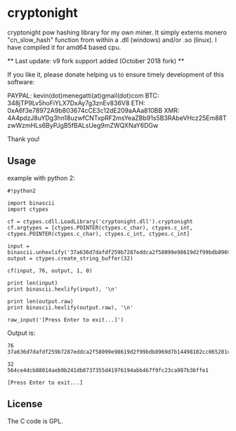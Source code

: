 # cryptonight

cryptonight pow hashing library for my own miner. It simply externs monero "cn_slow_hash" function from within a .dll (windows) and/or .so (linux). I have compiled it for amd64 based cpu.

** Last update: v9 fork support added (October 2018 fork) **

If you like it, please donate helping us to ensure timely development of this software:

PAYPAL: kevin(dot)menegatti(at)gmail(dot)com
BTC: 348jTP9Lv5hoFiYLX7DxAy7g3znEv836V8
ETH: 0xA6f3e78972A9b803674cCE3c12dE209aAAa810BB
XMR: 4A4pdzJ8uYDg3hn18uzwfCNTxpRF2msYeaZBb91s5B3RAbeVHcz25Em88TzwWzmHLs6ByPJgB5fBALsUeg9mZWQXNaY6DGw

Thank you!

## Usage

example with python 2:

```
#!python2

import binascii
import ctypes

cf = ctypes.cdll.LoadLibrary('cryptonight.dll').cryptonight  
cf.argtypes = [ctypes.POINTER(ctypes.c_char), ctypes.c_int, ctypes.POINTER(ctypes.c_char), ctypes.c_int, ctypes.c_int]

input = binascii.unhexlify('37a636d7dafdf259b7287eddca2f58099e98619d2f99bdb8969d7b14498102cc065201c8be90bd777323f449848b215d2977c92c4c1c2da36ab46b2e389689ed97c18fec08cd3b03235c5e4c')  
output = ctypes.create_string_buffer(32)

cf(input, 76, output, 1, 0)

print len(input)  
print binascii.hexlify(input), '\n'

print len(output.raw)  
print binascii.hexlify(output.raw), '\n'

raw_input('[Press Enter to exit...]')
```    
Output is:
```
76
37a636d7dafdf259b7287eddca2f58099e98619d2f99bdb8969d7b14498102cc065201c8be90bd777323f449848b215d2977c92c4c1c2da36ab46b2e389689ed97c18fec08cd3b03235c5e4c

32  
564ce4dcb88014aeb9b241db8737355d41976194abb4b7f9fc23ca987b36ffe1

[Press Enter to exit...]
```
## License
The C code is GPL.
